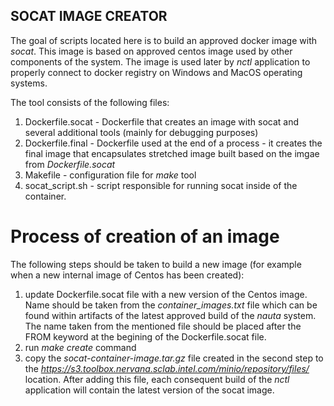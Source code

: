 ## SOCAT IMAGE CREATOR

The goal of scripts located here is to build an approved docker image with _socat_. 
This image is based on approved centos image used by other components of the system. The image is used later
by _nctl_ application to properly connect to docker registry on Windows and MacOS operating 
systems.

The tool consists of the following files:
1) Dockerfile.socat - Dockerfile that creates an image with socat and several additional 
tools (mainly for debugging purposes)
2) Dockerfile.final - Dockerfile used at the end of a process - it creates the final image
that encapsulates stretched image built based on the imgae from _Dockerfile.socat_
3) Makefile - configuration file for _make_ tool
4) socat_script.sh - script responsible for running socat inside of the container.

# Process of creation of an image

The following steps should be taken to build a new image (for example when a new internal
image of Centos has been created):
1) update Dockerfile.socat file with a new version of the Centos image. Name should be taken
from the _container_images.txt_ file which can be found within artifacts of the latest 
approved build of the _nauta_ system. The name taken from the mentioned file should be 
placed after the FROM keyword at the begining of the Dockerfile.socat file.
2) run _make create_ command 
3) copy the _socat-container-image.tar.gz_ file created in the second step to the 
_https://s3.toolbox.nervana.sclab.intel.com/minio/repository/files/_ location.
After adding this file, each consequent build of the _nctl_ application will contain
the latest version of the socat image.

   